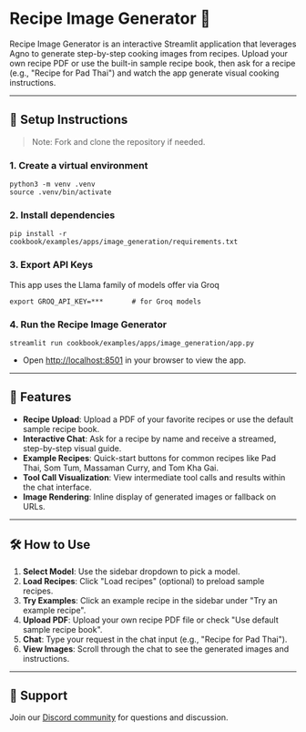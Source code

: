 # Recipe Image Generator 🍳

Recipe Image Generator is an interactive Streamlit application that leverages Agno to generate step-by-step cooking images from recipes. Upload your own recipe PDF or use the built-in sample recipe book, then ask for a recipe (e.g., "Recipe for Pad Thai") and watch the app generate visual cooking instructions.


---

## 🚀 Setup Instructions

> Note: Fork and clone the repository if needed.

### 1. Create a virtual environment

```shell
python3 -m venv .venv
source .venv/bin/activate
```

### 2. Install dependencies

```shell
pip install -r cookbook/examples/apps/image_generation/requirements.txt
```

### 3. Export API Keys

This app uses the Llama family of models offer via Groq

```shell
export GROQ_API_KEY=***       # for Groq models
```

### 4. Run the Recipe Image Generator

```shell
streamlit run cookbook/examples/apps/image_generation/app.py
```

- Open [http://localhost:8501](http://localhost:8501) in your browser to view the app.

---

## 🎯 Features

- **Recipe Upload**: Upload a PDF of your favorite recipes or use the default sample recipe book.
- **Interactive Chat**: Ask for a recipe by name and receive a streamed, step-by-step visual guide.
- **Example Recipes**: Quick-start buttons for common recipes like Pad Thai, Som Tum, Massaman Curry, and Tom Kha Gai.
- **Tool Call Visualization**: View intermediate tool calls and results within the chat interface.
- **Image Rendering**: Inline display of generated images or fallback on URLs.

---

## 🛠 How to Use

1. **Select Model**: Use the sidebar dropdown to pick a model.
2. **Load Recipes**: Click "Load recipes" (optional) to preload sample recipes.
3. **Try Examples**: Click an example recipe in the sidebar under "Try an example recipe".
4. **Upload PDF**: Upload your own recipe PDF file or check "Use default sample recipe book".
5. **Chat**: Type your request in the chat input (e.g., "Recipe for Pad Thai").
6. **View Images**: Scroll through the chat to see the generated images and instructions.

---

## 💬 Support

Join our [Discord community](https://agno.link/discord) for questions and discussion.

